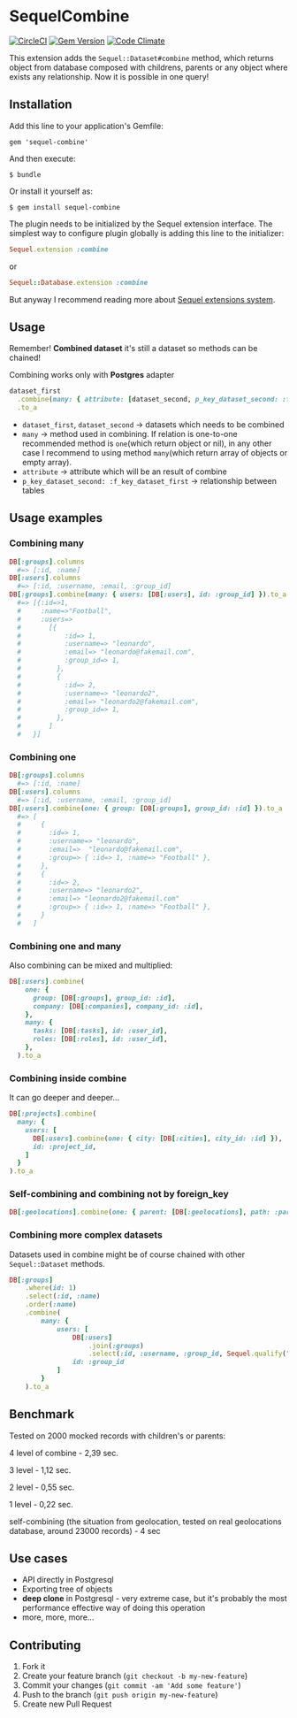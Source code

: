 # SequelCombine
[![CircleCI](https://circleci.com/gh/wmaciejak/sequel-combine/tree/master.svg?style=shield)](https://circleci.com/gh/wmaciejak/sequel-combine/tree/master) [![Gem Version](https://badge.fury.io/rb/sequel-combine.svg)](https://badge.fury.io/rb/sequel-combine) [![Code Climate](https://codeclimate.com/github/wmaciejak/sequel-combine/badges/gpa.svg)](https://codeclimate.com/github/wmaciejak/sequel-combine)

This extension adds the `Sequel::Dataset#combine` method, which returns object from database composed with childrens, parents or any object where exists any relationship. Now it is possible in one query!

## Installation

Add this line to your application's Gemfile:

    gem 'sequel-combine'

And then execute:

    $ bundle

Or install it yourself as:

    $ gem install sequel-combine

The plugin needs to be initialized by the Sequel extension interface. The simplest way to configure plugin globally is adding this line to the initializer:

```ruby
Sequel.extension :combine
```
or
```ruby
Sequel::Database.extension :combine
```

But anyway I recommend reading more about [Sequel extensions system](https://github.com/jeremyevans/sequel/blob/master/doc/extensions.rdoc#sequel-extensions).

## Usage

Remember!
**Combined dataset** it's still a dataset so methods can be chained!

Combining works only with **Postgres** adapter

```ruby
dataset_first
  .combine(many: { attribute: [dataset_second, p_key_dataset_second: :f_key_dataset_first] })
  .to_a
```
* `dataset_first`, `dataset_second` -> datasets which needs to be combined
* `many` -> method used in combining. If relation is one-to-one recommended method is `one`(which return object or nil), in any other case I recommend to using method `many`(which return array of objects or empty array).
* `attribute` -> attribute which will be an result of combine
* `p_key_dataset_second: :f_key_dataset_first` -> relationship between tables

## Usage examples

### Combining many
```ruby
DB[:groups].columns
  #=> [:id, :name]
DB[:users].columns
  #=> [:id, :username, :email, :group_id]
DB[:groups].combine(many: { users: [DB[:users], id: :group_id] }).to_a
  #=> [{:id=>1,
  #     :name=>"Football",
  #     :users=>
  #       [{
  #           :id=> 1,
  #           :username=> "leonardo",
  #           :email=> "leonardo@fakemail.com",
  #           :group_id=> 1,
  #         },
  #         {
  #           :id=> 2,
  #           :username=> "leonardo2",
  #           :email=> "leonardo2@fakemail.com",
  #           :group_id=> 1,
  #         },
  #       ]
  #   }]
```

### Combining one
```ruby
DB[:groups].columns
  #=> [:id, :name]
DB[:users].columns
  #=> [:id, :username, :email, :group_id]
DB[:users].combine(one: { group: [DB[:groups], group_id: :id] }).to_a
  #=> [
  #     {
  #       :id=> 1,
  #       :username=> "leonardo",
  #       :email=>  "leonardo@fakemail.com",
  #       :group=> { :id=> 1, :name=> "Football" },
  #     },
  #     {
  #       :id=> 2,
  #       :username=> "leonardo2",
  #       :email=> "leonardo2@fakemail.com"
  #       :group=> { :id=> 1, :name=> "Football" },
  #     }
  #   ]
```

### Combining one and many
Also combining can be mixed and multiplied:
```ruby
DB[:users].combine(
    one: {
      group: [DB[:groups], group_id: :id],
      company: [DB[:companies], company_id: :id],
    },
    many: {
      tasks: [DB[:tasks], id: :user_id],
      roles: [DB[:roles], id: :user_id],
    },
  ).to_a
```

### Combining inside combine
It can go deeper and deeper...
```ruby
DB[:projects].combine(
  many: {
    users: [
      DB[:users].combine(one: { city: [DB[:cities], city_id: :id] }),
      id: :project_id,
    ]
  }
).to_a
```

### Self-combining and combining not by foreign_key
```ruby
DB[:geolocations].combine(one: { parent: [DB[:geolocations], path: :parent_path] }).to_a
```

### Combining more complex datasets
Datasets used in combine might be of course chained with other `Sequel::Dataset` methods.
```ruby
DB[:groups]
    .where(id: 1)
    .select(:id, :name)
    .order(:name)
    .combine(
        many: {
            users: [
                DB[:users]
                    .join(:groups)
                    .select(:id, :username, :group_id, Sequel.qualify("groups", "name")),
                id: :group_id
            ]
        }
    ).to_a
```

## Benchmark
Tested on 2000 mocked records with children's or parents:

4 level of combine - 2,39 sec.

3 level - 1,12 sec.

2 level - 0,55 sec.

1 level - 0,22 sec.

self-combining (the situation from geolocation, tested on real geolocations database, around 23000 records) - 4 sec

## Use cases

* API directly in Postgresql
* Exporting tree of objects
* **deep clone** in Postgresql - very extreme case, but it's probably the most performance effective way of doing this operation
* more, more, more...

## Contributing

1. Fork it
2. Create your feature branch (`git checkout -b my-new-feature`)
3. Commit your changes (`git commit -am 'Add some feature'`)
4. Push to the branch (`git push origin my-new-feature`)
5. Create new Pull Request
